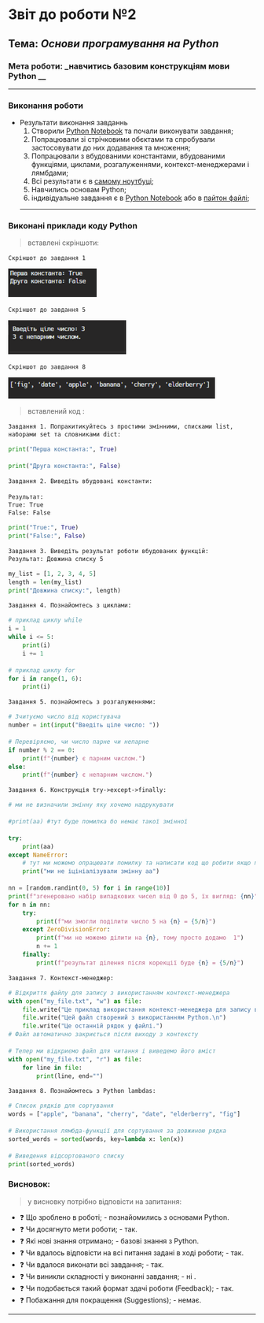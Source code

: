 # Звіт до роботи №2
## Тема: _Основи програмування на Python_
### Мета роботи: _навчитись базовим конструкціям мови Python __
---
### Виконання роботи
- Результати виконання завданнь 
    1. Створили [Python Notebook](nb.ipynb) та почали виконувати завдання;
    1. Попрацювали зі стрічковими обєктами та спробували застосовувати до них додавання та множення; 
    1. Попрацювали з вбудованими константами, вбудованими функціями, циклами, розгалуженнями, контекст-менеджерами і лямбдами;
    1. Всі результати є в [самому ноутбуці](nb.ipynb);
    1. Навчились основам Python;
    1. індивідуальне завдання є в [Python Notebook](nb.ipynb) або в [пайтон файлі](main.py);
    ---

### Виконані приклади коду Python

> вставлені скріншоти:
```text
Скріншот до завдання 1
```
 ![alt](pictures/p1.png)

 ```text
Скріншот до завдання 5
```
 ![alt](pictures/p2.png)

  ```text
Скріншот до завдання 8
```
 ![alt](pictures/p3.png)




> вставлений код :

```text
Завдання 1. Попракитикуйтесь з простими змінними, списками list, наборами set та словниками dict:
```

```python
print("Перша константа:", True)

print("Друга константа:", False)
```

```text
Завдання 2. Виведіть вбудовані константи:

Результат: 
True: True
False: False
```

```python
print("True:", True)
print("False:", False)
```


```text
Завдання 3. Виведіть результат роботи вбудованих функцій:
Результат: Довжина списку 5
```

```python
my_list = [1, 2, 3, 4, 5]
length = len(my_list)
print("Довжина списку:", length)
```

```text
Завдання 4. Познайомтесь з циклами:
```

```python
# приклад циклу while
i = 1
while i <= 5:
    print(i)
    i += 1

# приклад циклу for
for i in range(1, 6):
    print(i)
```

```text
Завдання 5. познайомтесь з розгалуженнями:
```

```python
# Зчитуємо число від користувача
number = int(input("Введіть ціле число: "))

# Перевіряємо, чи число парне чи непарне
if number % 2 == 0:
    print(f"{number} є парним числом.")
else:
    print(f"{number} є непарним числом.")
```

```text
Завдання 6. Конструкція try->except->finally:
```

```python
# ми не визначили змінну яку хочемо надрукувати

#print(aa) #тут буде помилка бо немає такої змінної

try:
    print(aa)
except NameError:
    # тут ми можемо опрацювати помилку та написати код що робити якщо помилка виникла
    print("ми не іцініалізували змінну аа") 
    
nn = [random.randint(0, 5) for i in range(10)]
print(f"згенеровано набір випадкових чисел від 0 до 5, їх вигляд: {nn}")
for n in nn:
    try:
        print(f"ми змогли поділити число 5 на {n} = {5/n}")
    except ZeroDivisionError:
        print(f"ми не можемо ділити на {n}, тому просто додамо  1")  
        n += 1
    finally: 
        print(f"результат ділення після корекції буде {n} = {5/n}")
```

```text
Завдання 7. Контекст-менеджер:
```

```python
# Відкриття файлу для запису з використанням контекст-менеджера
with open("my_file.txt", "w") as file:
    file.write("Це приклад використання контекст-менеджера для запису в файл.\n")
    file.write("Цей файл створений з використанням Python.\n")
    file.write("Це останній рядок у файлі.")
# Файл автоматично закриється після виходу з контексту

# Тепер ми відкриємо файл для читання і виведемо його вміст
with open("my_file.txt", "r") as file:
    for line in file:
        print(line, end="")
```

```text
Завдання 8. Познайомтесь з Python lambdas:
```

```python
# Список рядків для сортування
words = ["apple", "banana", "cherry", "date", "elderberry", "fig"]

# Використання лямбда-функції для сортування за довжиною рядка
sorted_words = sorted(words, key=lambda x: len(x))

# Виведення відсортованого списку
print(sorted_words)
```



### Висновок: 
> у висновку потрібно відповісти на запитання:
- :question: Що зроблено в роботі; - познайомились з основами Python.
- :question: Чи досягнуто мети роботи; - так.
- :question: Які нові знання отримано; - базові знання з Python.
- :question: Чи вдалось відповісти на всі питання задані в ході роботи; - так.
- :question: Чи вдалося виконати всі завдання; - так.
- :question: Чи виникли складності у виконанні завдання; - ні .
- :question: Чи подобається такий формат здачі роботи (Feedback); - так.
- :question: Побажання для покращення (Suggestions); - немає.
---